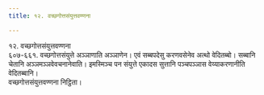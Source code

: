 ```yaml
---
title: १२. वच्छगोत्तसंयुत्तवण्णना

---
```

१२. वच्छगोत्तसंयुत्तवण्णना  
६०७-६६१. वच्छगोत्तसंयुत्ते अञ्ञाणाति अञ्ञाणेन। एवं सब्बपदेसु करणवसेनेव अत्थो वेदितब्बो। सब्बानि चेतानि अञ्ञमञ्ञवेवचनानेवाति। इमस्मिञ्च पन संयुत्ते एकादस सुत्तानि पञ्चपञ्ञास वेय्याकरणानीति वेदितब्बानि।  
वच्छगोत्तसंयुत्तवण्णना निट्ठिता।  